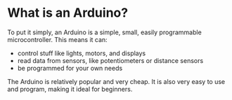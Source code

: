 # What is an Arduino?
To put it simply, an Arduino is a simple, small, easily programmable microcontroller. This means it can:

 * control stuff like lights, motors, and displays
 * read data from sensors, like potentiometers or distance sensors
 * be programmed for your own needs

The Arduino is relatively popular and very cheap. It is also very easy to use and program, making it ideal for beginners.
